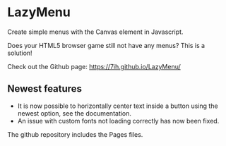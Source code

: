 # LazyMenu
Create simple menus with the Canvas element in Javascript.

Does your HTML5 browser game still not have any menus? This is a solution!

Check out the Github page: https://7ih.github.io/LazyMenu/

## Newest features
* It is now possible to horizontally center text inside a button using the newest option, see the documentation.
* An issue with custom fonts not loading correctly has now been fixed.

The github repository includes the Pages files.
